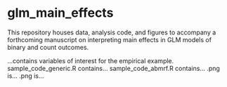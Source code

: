 # glm_main_effects

This repository houses data, analysis code, and figures to accompany a forthcoming manuscript on interpreting main effects in GLM models of binary and count outcomes. 

...contains variables of interest for the empirical example.
sample_code_generic.R contains...
sample_code_abmrf.R contains...
.png is...
.png is...
